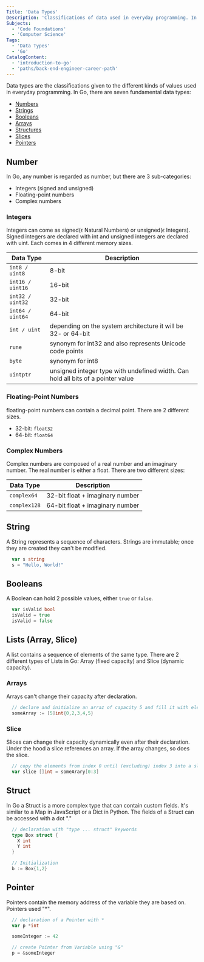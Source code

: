 ```yaml
---
Title: 'Data Types'
Description: 'Classifications of data used in everyday programming. In Go, there are seven fundamental data types: Number, String, Boolean, Array, Struct, Slices, and Pointers.'
Subjects:
  - 'Code Foundations'
  - 'Computer Science'
Tags:
  - 'Data Types'
  - 'Go'
CatalogContent:
  - 'introduction-to-go'
  - 'paths/back-end-engineer-career-path'
---
```


Data types are the classifications given to the different kinds of values used in everyday programming. In Go, there are seven fundamental data types:

* [Numbers](#Numbers)
* [Strings](#Strings)
* [Booleans](#Booleans)
* [Arrays](#Arrays)
* [Structures](#Structures)
* [Slices](#Slices)
* [Pointers](#Pointers)

## Number

In Go, any number is regarded as number, but there are 3 sub-categories: 

* Integers (signed and unsigned)
* Floating-point numbers
* Complex numbers

### Integers

Integers can come as signed(ϵ Natural Numbers) or unsigned(ϵ Integers). Signed integers are declared with int and unsigned integers are declared with uint. Each comes in 4 different memory sizes.

| Data Type        | Description                                                                      |
| ---------------- | -------------------------------------------------------------------------------- |
| `int8 / uint8`   | 8-bit                                                                            |
| `int16 / uint16` | 16-bit                                                                           |
| `int32 / uint32` | 32-bit                                                                           |
| `int64 / uint64` | 64-bit                                                                           |
| `int / uint`     | depending on the system architecture it will be 32- or 64-bit                    |
| `rune`           | synonym for int32 and also represents Unicode code points                        |
| `byte`           | synonym for int8                                                                 |
| `uintptr`        | unsigned integer type with undefined width. Can hold all bits of a pointer value |

### Floating-Point Numbers

floating-point numbers can contain a decimal point. There are 2 different sizes.

* 32-bit: `float32`
* 64-bit: `float64`

### Complex Numbers

Complex numbers are composed of a real number and an imaginary number. The real number is either a float. There are two different sizes:

| Data Type    | Description                     |
| ------------ | ------------------------------- |
| `complex64`  | 32-bit float + imaginary number |
| `complex128` | 64-bit float + imaginary number |

## String

A String represents a sequence of characters. Strings are immutable; once they are created they can't be modified.

```go
  var s string
  s = "Hello, World!"
```

## Booleans

A Boolean can hold 2 possible values, either `true` or `false`.

```go
  var isValid bool
  isValid = true
  isValid = false
```

## Lists (Array, Slice)

A list contains a sequence of elements of the same type. There are 2 different types of Lists in Go: Array (fixed capacity) and Slice (dynamic capacity).

### Arrays

Arrays can't change their capacity after declaration.

```go
  // declare and initialize an arraz of capacity 5 and fill it with elements
  someArray := [5]int{0,2,3,4,5}
```

### Slice

Slices can change their capacity dynamically even after their declaration. Under the hood a slice references an array. If the array changes, so does the slice.

```go
  // copy the elements from index 0 until (excluding) index 3 into a slace
  var slice []int = someArary[0:3]
```

## Struct

In Go a Struct is a more complex type that can contain custom fields. It's similar to a Map in JavaScript or a Dict in Python. The fields of a Struct can be accessed with a dot "."

```go
  // declaration with "type ... struct" keywords
  type Box struct {
    X int
    Y int
  }
```

```go
  // Initialization
  b := Box{1,2}
```

## Pointer

Pointers contain the memory address of the variable they are based on. Pointers used "\*".

```go
  // declaration of a Pointer with *
  var p *int
```

```go
  someInteger := 42

  // create Pointer from Variable using "&"
  p = &someInteger
```
